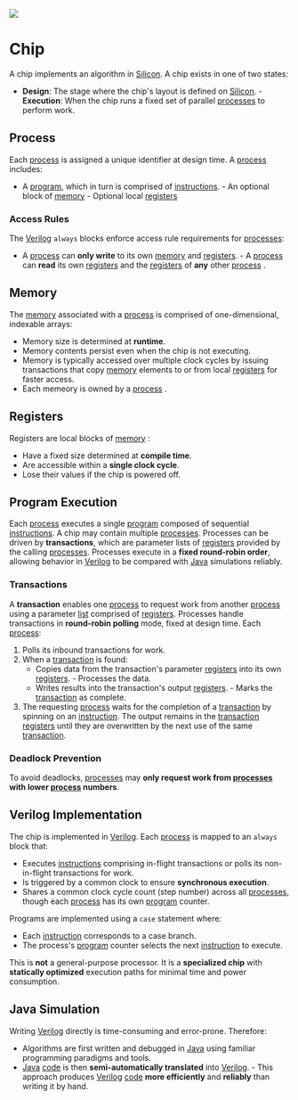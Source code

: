 <div>
   <p><a href="https://github.com/philiprbrenan/btreeAsm"><img src="https://github.com/philiprbrenan/btreeAsm/workflows/Test/badge.svg"></a>
</div>

# Chip

A chip implements an algorithm in [Silicon](https://en.wikipedia.org/wiki/Silicon). 
A chip exists in one of two states:

- **Design**: The stage where the chip's layout is defined on [Silicon](https://en.wikipedia.org/wiki/Silicon). - **Execution**: When the chip runs a fixed set of parallel [processes](https://en.wikipedia.org/wiki/Process_management_(computing)) to perform work.

## Process

Each [process](https://en.wikipedia.org/wiki/Process_management_(computing)) is assigned a unique identifier at design time. A [process](https://en.wikipedia.org/wiki/Process_management_(computing)) includes:

- A [program](https://en.wikipedia.org/wiki/Computer_program), which in turn is comprised of [instructions](https://en.wikipedia.org/wiki/Instruction_set_architecture). - An optional block of [memory](https://en.wikipedia.org/wiki/Computer_memory) - Optional local [registers](https://en.wikipedia.org/wiki/Processor_register) 
### Access Rules

The [Verilog](https://en.wikipedia.org/wiki/Verilog) `always` blocks enforce access rule requirements for [processes](https://en.wikipedia.org/wiki/Process_management_(computing)): 
- A [process](https://en.wikipedia.org/wiki/Process_management_(computing)) can **only write** to its own [memory](https://en.wikipedia.org/wiki/Computer_memory) and [registers](https://en.wikipedia.org/wiki/Processor_register). - A [process](https://en.wikipedia.org/wiki/Process_management_(computing)) can **read** its own [registers](https://en.wikipedia.org/wiki/Processor_register) and the [registers](https://en.wikipedia.org/wiki/Processor_register) of **any** other [process](https://en.wikipedia.org/wiki/Process_management_(computing)) .

## Memory

The [memory](https://en.wikipedia.org/wiki/Computer_memory) associated with a [process](https://en.wikipedia.org/wiki/Process_management_(computing)) is comprised of one-dimensional, indexable arrays:

- Memory size is determined at **runtime**.
- Memory contents persist even when the chip is not executing.
- Memory is typically accessed over multiple clock cycles by issuing transactions that copy [memory](https://en.wikipedia.org/wiki/Computer_memory) elements to or from local [registers](https://en.wikipedia.org/wiki/Processor_register) for faster access.
- Each memeory is owned by a [process](https://en.wikipedia.org/wiki/Process_management_(computing)) .

## Registers

Registers are local blocks of [memory](https://en.wikipedia.org/wiki/Computer_memory) :

- Have a fixed size determined at **compile time**.
- Are accessible within a **single clock cycle**.
- Lose their values if the chip is powered off.

## Program Execution

Each [process](https://en.wikipedia.org/wiki/Process_management_(computing)) executes a single [program](https://en.wikipedia.org/wiki/Computer_program) composed of sequential [instructions](https://en.wikipedia.org/wiki/Instruction_set_architecture). A chip may contain multiple [processes](https://en.wikipedia.org/wiki/Process_management_(computing)). 
Processes can be driven by **transactions**, which are parameter lists of [registers](https://en.wikipedia.org/wiki/Processor_register) provided by the calling [processes](https://en.wikipedia.org/wiki/Process_management_(computing)). 
Processes execute in a **fixed round-robin order**, allowing behavior in [Verilog](https://en.wikipedia.org/wiki/Verilog) to be compared with [Java](https://en.wikipedia.org/wiki/Java_(programming_language)) simulations reliably.

### Transactions

A **transaction** enables one [process](https://en.wikipedia.org/wiki/Process_management_(computing)) to request work from another [process](https://en.wikipedia.org/wiki/Process_management_(computing)) using a parameter [list](https://en.wikipedia.org/wiki/Linked_list) comprised of [registers](https://en.wikipedia.org/wiki/Processor_register). 
Processes handle transactions in **round-robin polling** mode, fixed at design time. Each [process](https://en.wikipedia.org/wiki/Process_management_(computing)): 
1. Polls its inbound transactions for work.
2. When a [transaction](https://en.wikipedia.org/wiki/Database_transaction) is found:
   - Copies data from the transaction's parameter [registers](https://en.wikipedia.org/wiki/Processor_register) into its own [registers](https://en.wikipedia.org/wiki/Processor_register).    - Processes the data.
   - Writes results into the transaction's output [registers](https://en.wikipedia.org/wiki/Processor_register).    - Marks the [transaction](https://en.wikipedia.org/wiki/Database_transaction) as complete.
3. The requesting [process](https://en.wikipedia.org/wiki/Process_management_(computing)) waits for the completion of a [transaction](https://en.wikipedia.org/wiki/Database_transaction) by spinning on an [instruction](https://en.wikipedia.org/wiki/Instruction_set_architecture). 
The output remains in the [transaction](https://en.wikipedia.org/wiki/Database_transaction) [registers](https://en.wikipedia.org/wiki/Processor_register) until they are overwritten by the next use of the same [transaction](https://en.wikipedia.org/wiki/Database_transaction). 
### Deadlock Prevention

To avoid deadlocks, [processes](https://en.wikipedia.org/wiki/Process_management_(computing)) may **only request work from [processes](https://en.wikipedia.org/wiki/Process_management_(computing)) with lower [process](https://en.wikipedia.org/wiki/Process_management_(computing)) numbers**.

## Verilog Implementation

The chip is implemented in [Verilog](https://en.wikipedia.org/wiki/Verilog). Each [process](https://en.wikipedia.org/wiki/Process_management_(computing)) is mapped to an `always` block that:

- Executes [instructions](https://en.wikipedia.org/wiki/Instruction_set_architecture) comprising in-flight transactions or polls its non-in-flight transactions for work.
- Is triggered by a common clock to ensure **synchronous execution**.
- Shares a common clock cycle count (step number) across all [processes](https://en.wikipedia.org/wiki/Process_management_(computing)), though each [process](https://en.wikipedia.org/wiki/Process_management_(computing)) has its own [program](https://en.wikipedia.org/wiki/Computer_program) counter.

Programs are implemented using a `case` statement where:

- Each [instruction](https://en.wikipedia.org/wiki/Instruction_set_architecture)  corresponds to a case branch.
- The process's [program](https://en.wikipedia.org/wiki/Computer_program) counter selects the next [instruction](https://en.wikipedia.org/wiki/Instruction_set_architecture) to execute.

This is **not** a general-purpose processor. It is a **specialized chip** with **statically optimized** execution paths for minimal time and power consumption.

## Java Simulation

Writing [Verilog](https://en.wikipedia.org/wiki/Verilog) directly is time-consuming and error-prone. Therefore:

- Algorithms are first written and debugged in [Java](https://en.wikipedia.org/wiki/Java_(programming_language)) using familiar programming paradigms and tools.
- [Java](https://en.wikipedia.org/wiki/Java_(programming_language)) [code](https://en.wikipedia.org/wiki/Computer_program) is then **semi-automatically translated** into [Verilog](https://en.wikipedia.org/wiki/Verilog). - This approach produces [Verilog](https://en.wikipedia.org/wiki/Verilog) [code](https://en.wikipedia.org/wiki/Computer_program) **more efficiently** and **reliably** than writing it by hand.
